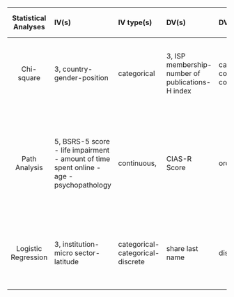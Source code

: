 | Statistical Analyses | IV(s) | IV type(s) | DV(s) | DV type(s) | Control Var | Control Var type | Question to be answered | _H0_ | alpha | link to paper |
| :------------------: | :---- | :--------- | :---- | :--------- | :---------- | :--------------- | :---------------------- | :--: | :---: | :------------ |
|      Chi-square      |    3, country-gender-position   |      categorical      |   3, ISP membership-number of publications-H index     |    categorical, continuous, continuous       |        na     |         na          |   Are women under-represented in senior academic positions in the field of primatology?                        |  ISPmembership F = ISP membership M    |     0.05   | [The Is Primatology an Equal-Opportunity Discipline?](http://journals.plos.org/plosone/article?id=10.1371/journal.pone.0030458#s2)               |
|    Path Analysis     |    5, BSRS-5 score - life impairment - amount of time spent online - age - psychopathology   | continuous,            |  CIAS-R Score     |     ordinal       |       na      |       na           |     What factors contribute to the development of internet addiction among internet users in across different age groups                    |  Fit of model on CIAS-R without risk factors = model fit on CIAS-R with risk factors included    |   0.05    |  [Risk Factors of Internet Addiction among Internet Users: An Online Questionnaire Survey](http://journals.plos.org/plosone/article?id=10.1371/journal.pone.0137506#sec006)            |
| Logistic Regression                     |   3, institution-micro sector-latitude    |  categorical-categorical-discrete          |  share last name     |     discrete       |     geographic distance       |       continuous          |   What is the probabilty that two professors share a last name given a set of predictors?                       |     Beta(institution = Beta(micro sector) = Beta(latitude) = 0 |  alpha = 0.05     |           [Measuring Nepotism through Shared Last Names: The Case of Italian Academia](http://journals.plos.org/plosone/article?id=10.1371/journal.pone.0021160)    |

